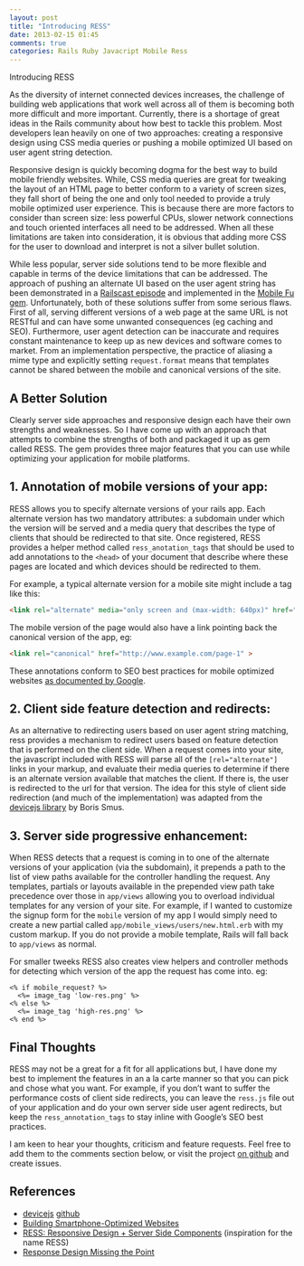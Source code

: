 ```yaml
---
layout: post
title: "Introducing RESS"
date: 2013-02-15 01:45
comments: true
categories: Rails Ruby Javacript Mobile Ress
---
```


Introducing RESS

As the diversity of internet connected devices increases, the challenge of building web applications that work well across all of them is becoming both more difficult and more important. Currently, there is a shortage of great ideas in the Rails community about how best to tackle this problem. Most developers lean heavily on one of two approaches: creating a responsive design using CSS media queries or pushing a mobile optimized UI based on user agent string detection<!-- more -->.

Responsive design is quickly becoming dogma for the best way to build mobile friendly websites. While, CSS media queries are great for tweaking the layout of an HTML page to better conform to a variety of screen sizes, they fall short of being the one and only tool needed to provide a truly mobile optimized user experience. This is because there are more factors to consider than screen size: less powerful CPUs, slower network connections and touch oriented interfaces all need to be addressed. When all these limitations are taken into consideration, it is obvious that adding more CSS for the user to download and interpret is not a silver bullet solution.

While less popular, server side solutions tend to be more flexible and capable in terms of the device limitations that can be addressed. The approach of pushing an alternate UI based on the user agent string has been demonstrated in a [Railscast episode](http://railscasts.com/episodes/199-mobile-devices) and implemented in the [Mobile Fu gem](https://github.com/brendanlim/mobile-fu). Unfortunately, both of these solutions suffer from some serious flaws. First of all, serving different versions of a web page at the same URL is not RESTful and can have some unwanted consequences (eg caching and SEO). Furthermore, user agent detection can be inaccurate and requires constant maintenance to keep up as new devices and software comes to market. From an implementation perspective, the practice of aliasing a mime type and explicitly setting `request.format` means that templates cannot be shared between the mobile and canonical versions of the site.

## A Better Solution

Clearly server side approaches and responsive design each have their own strengths and weaknesses. So I have come up with an approach that attempts to combine the strengths of both and packaged it up as gem called RESS. The gem provides three major features that you can use while optimizing your application for mobile platforms.

## 1. Annotation of mobile versions of your app:

RESS allows you to specify alternate versions of your rails app. Each alternate version has two mandatory attributes: a subdomain under which the version will be served and a media query that describes the type of clients that should be redirected to that site. Once registered, RESS provides a helper method called `ress_anotation_tags` that should be used to add annotations to the `<head>` of your document that describe where these pages are located and which devices should be redirected to them.

For example, a typical alternate version for a mobile site might include a tag like this:

```html
<link rel="alternate" media="only screen and (max-width: 640px)" href="http://m.example.com/page-1" >
```

The mobile version of the page would also have a link pointing back the canonical version of the app, eg:

```html
<link rel="canonical" href="http://www.example.com/page-1" >
```
These annotations conform to SEO best practices for mobile optimized websites [as documented by Google](https://developers.google.com/webmasters/smartphone-sites/details).

## 2. Client side feature detection and redirects:

As an alternative to redirecting users based on user agent string matching, ress provides a  mechanism to redirect users based on feature detection that is performed on the client side. When a request comes into your site, the javascript included with RESS will parse all of the `[rel="alternate"]` links in your markup, and evaluate their media queries to determine if there is an alternate version available that matches the client. If there is, the user is redirected to the url for that version. The idea for this style of client side redirection (and much of the implementation) was adapted from the [devicejs library](https://github.com/borismus/device.js) by Boris Smus.

## 3. Server side progressive enhancement:

When RESS detects that a request is coming in to one of the alternate versions of your application (via the subdomain), it prepends a path to the list of view paths available for the controller handling the request. Any templates, partials or layouts available in the prepended view path take precedence over those in `app/views` allowing you to overload individual templates for any version of your site. For example, if I wanted to customize the signup form for the `mobile` version of my app I would simply need to create a new partial called `app/mobile_views/users/new.html.erb` with my custom markup. If you do not provide a mobile template, Rails will fall back to `app/views` as normal.

For smaller tweeks RESS also creates view helpers and controller methods for detecting which version of the app the request has come into. eg:

```erb
<% if mobile_request? %>
  <%= image_tag 'low-res.png' %>
<% else %>
  <%= image_tag 'high-res.png' %>
<% end %>
```

## Final Thoughts

RESS may not be a great for a fit for all applications but, I have done my best to implement the features in an a la carte manner so that you can pick and chose what you want. For example, if you don’t want to suffer the performance costs of client side redirects, you can leave the `ress.js` file out of your application and do your own server side user agent redirects, but keep the `ress_annotation_tags` to stay inline with Google’s SEO best practices.

I am keen to hear your thoughts, criticism and feature requests. Feel free to add them to the comments section below, or visit the project [on github](https://github.com/matthewrobertson/ress) and create issues.


## References

- [devicejs](http://www.html5rocks.com/en/mobile/cross-device/) [github](https://github.com/borismus/device.js)
- [Building Smartphone-Optimized Websites](https://developers.google.com/webmasters/smartphone-sites/details)
- [RESS: Responsive Design + Server Side Components](http://www.lukew.com/ff/entry.asp?1392) (inspiration for the name RESS)
- [Response Design Missing the Point](http://bradfrostweb.com/blog/web/responsive-web-design-missing-the-point/)
